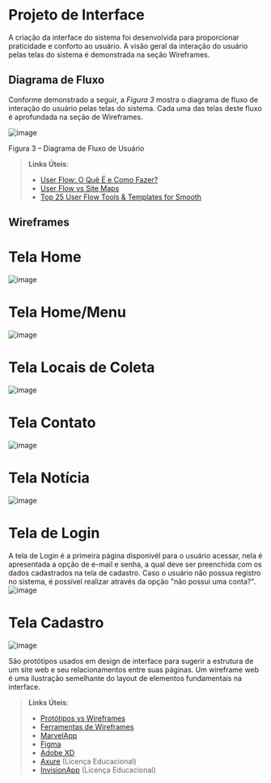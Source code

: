 
# Projeto de Interface

A criação da interface do sistema foi desenvolvida para proporcionar praticidade e conforto ao usuário. A visão geral da interação do usuário pelas telas do sistema é demonstrada na seção Wireframes.



## Diagrama de Fluxo


Conforme demonstrado a seguir, a *Figura 3* mostra o diagrama de fluxo de interação do usuário pelas telas do sistema. Cada uma das telas deste fluxo é aprofundada na seção de Wireframes.



![image](https://user-images.githubusercontent.com/100734910/164074334-8a8c3365-c80a-4eb2-a5b2-8935bcb35727.png)

Figura 3 – Diagrama de Fluxo de Usuário

> **Links Úteis**:
> - [User Flow: O Quê É e Como Fazer?](https://medium.com/7bits/fluxo-de-usu%C3%A1rio-user-flow-o-que-%C3%A9-como-fazer-79d965872534)
> - [User Flow vs Site Maps](http://designr.com.br/sitemap-e-user-flow-quais-as-diferencas-e-quando-usar-cada-um/)
> - [Top 25 User Flow Tools & Templates for Smooth](https://www.mockplus.com/blog/post/user-flow-tools)


## Wireframes

# **Tela Home**
![image](https://user-images.githubusercontent.com/100742971/164125667-ac226315-9cee-4b0b-9038-4f104ab9bc77.png)

# **Tela Home/Menu**
![image](https://user-images.githubusercontent.com/100742971/164125734-e2105979-f9c6-4d66-aeb1-3624b346adfd.png)

# **Tela Locais de Coleta**
![image](https://user-images.githubusercontent.com/100742971/164125941-510aea49-8662-4728-94ca-96c1405ec3b9.png)

# **Tela Contato**
![image](https://user-images.githubusercontent.com/100742971/164126319-7a6677c1-dbea-48bb-abb5-dbfae2d6e719.png)

# **Tela Notícia**
![image](https://user-images.githubusercontent.com/100742971/164126352-cfd173b4-4c77-45c1-9ee4-6d3d9bd300a8.png)

# **Tela de Login**
A tela de Login é a primeira página disponivél para o usuário acessar, nela é apresentada a opção de e-mail e senha, a qual deve ser preenchida com os dados cadastrados na tela de cadastro. Caso o usuário não possua registro no sistema, é possível realizar através da opção "não possui uma conta?".
![image](https://user-images.githubusercontent.com/100742971/164126370-3ab4363e-fa45-4434-8956-cfc944d15804.png)

# **Tela Cadastro**
![image](https://user-images.githubusercontent.com/100742971/164126382-ef41b039-5a41-4673-bdab-fe46069a4eb0.png)





São protótipos usados em design de interface para sugerir a estrutura de um site web e seu relacionamentos entre suas páginas. Um wireframe web é uma ilustração semelhante do layout de elementos fundamentais na interface.
 
> **Links Úteis**:
> - [Protótipos vs Wireframes](https://www.nngroup.com/videos/prototypes-vs-wireframes-ux-projects/)
> - [Ferramentas de Wireframes](https://rockcontent.com/blog/wireframes/)
> - [MarvelApp](https://marvelapp.com/developers/documentation/tutorials/)
> - [Figma](https://www.figma.com/)
> - [Adobe XD](https://www.adobe.com/br/products/xd.html#scroll)
> - [Axure](https://www.axure.com/edu) (Licença Educacional)
> - [InvisionApp](https://www.invisionapp.com/) (Licença Educacional)
